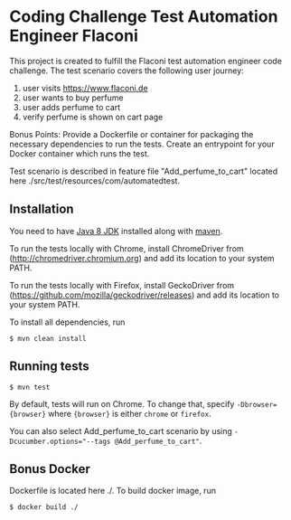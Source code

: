 # Coding Challenge Test Automation Engineer Flaconi #

This project is created to fulfill the Flaconi test automation engineer code challenge.
The test scenario covers the following user journey:

1. user visits https://www.flaconi.de
2. user wants to buy perfume
3. user adds perfume to cart
4. verify perfume is shown on cart page

Bonus Points:
Provide a Dockerfile or container for packaging the necessary dependencies to run the tests.
Create an entrypoint for your Docker container which runs the test.


Test scenario is described in feature file "Add_perfume_to_cart" located here ./src/test/resources/com/automatedtest.


## Installation ##

You need to have [Java 8 JDK](https://docs.oracle.com/javase/8/docs/technotes/guides/install/install_overview.html) installed along with [maven](https://maven.apache.org/).

To run the tests locally with Chrome, install ChromeDriver from (http://chromedriver.chromium.org) and add its location to your system PATH.

To run the tests locally with Firefox, install GeckoDriver from (https://github.com/mozilla/geckodriver/releases) and add its location to your system PATH.

To install all dependencies, run

```console
$ mvn clean install
```

## Running tests ##

```console
$ mvn test
```

By default, tests will run on Chrome. To change that, specify `-Dbrowser={browser}` where `{browser}` is either `chrome` or `firefox`.

You can also select Add_perfume_to_cart scenario by using `-Dcucumber.options="--tags @Add_perfume_to_cart"`.

## Bonus Docker ##

Dockerfile is located here ./. To build docker image, run

```console
$ docker build ./

```



